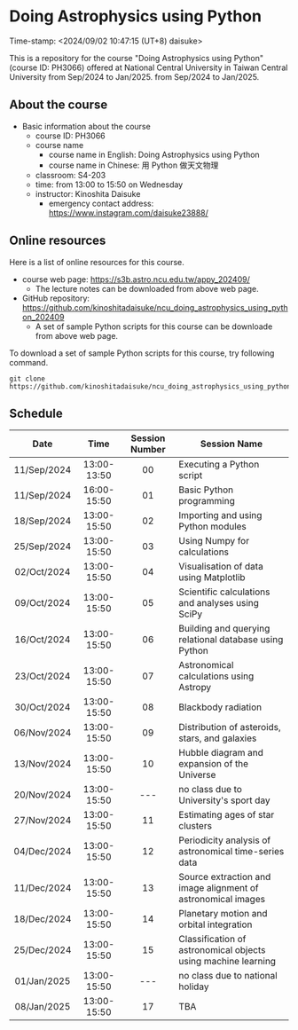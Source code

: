 # Doing Astrophysics using Python

Time-stamp: <2024/09/02 10:47:15 (UT+8) daisuke>

This is a repository for the course "Doing Astrophysics using Python" (course ID: PH3066) offered at National Central University in Taiwan Central University from Sep/2024 to Jan/2025. from Sep/2024 to Jan/2025.

## About the course

- Basic information about the course
  - course ID: PH3066
  - course name
    - course name in English: Doing Astrophysics using Python
    - course name in Chinese: 用 Python 做天文物理
  - classroom: S4-203
  - time: from 13:00 to 15:50 on Wednesday
  - instructor: Kinoshita Daisuke
    - emergency contact address: https://www.instagram.com/daisuke23888/

## Online resources

Here is a list of online resources for this course.

- course web page: https://s3b.astro.ncu.edu.tw/appy_202409/
  - The lecture notes can be downloaded from above web page.
- GitHub repository: https://github.com/kinoshitadaisuke/ncu_doing_astrophysics_using_python_202409
  - A set of sample Python scripts for this course can be downloade from above web page.

To download a set of sample Python scripts for this course, try following command.

```shell
git clone https://github.com/kinoshitadaisuke/ncu_doing_astrophysics_using_python_202409.git
```

## Schedule

|Date|Time|Session Number|Session Name|
|:---:|:---:|:---:|---|
|11/Sep/2024|13:00-13:50|00|Executing a Python script|
|11/Sep/2024|16:00-15:50|01|Basic Python programming|
|18/Sep/2024|13:00-15:50|02|Importing and using Python modules|
|25/Sep/2024|13:00-15:50|03|Using Numpy for calculations|
|02/Oct/2024|13:00-15:50|04|Visualisation of data using Matplotlib|
|09/Oct/2024|13:00-15:50|05|Scientific calculations and analyses using SciPy|
|16/Oct/2024|13:00-15:50|06|Building and querying relational database using Python|
|23/Oct/2024|13:00-15:50|07|Astronomical calculations using Astropy|
|30/Oct/2024|13:00-15:50|08|Blackbody radiation|
|06/Nov/2024|13:00-15:50|09|Distribution of asteroids, stars, and galaxies|
|13/Nov/2024|13:00-15:50|10|Hubble diagram and expansion of the Universe|
|20/Nov/2024|13:00-15:50|---|no class due to University's sport day|
|27/Nov/2024|13:00-15:50|11|Estimating ages of star clusters|
|04/Dec/2024|13:00-15:50|12|Periodicity analysis of astronomical time-series data|
|11/Dec/2024|13:00-15:50|13|Source extraction and image alignment of astronomical images|
|18/Dec/2024|13:00-15:50|14|Planetary motion and orbital integration|
|25/Dec/2024|13:00-15:50|15|Classification of astronomical objects using machine learning|
|01/Jan/2025|13:00-15:50|---|no class due to national holiday|
|08/Jan/2025|13:00-15:50|17|TBA|
